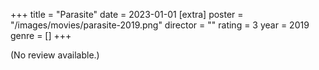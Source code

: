 +++
title = "Parasite"
date = 2023-01-01
[extra]
poster = "/images/movies/parasite-2019.png"
director = ""
rating = 3
year = 2019
genre = []
+++

(No review available.)
